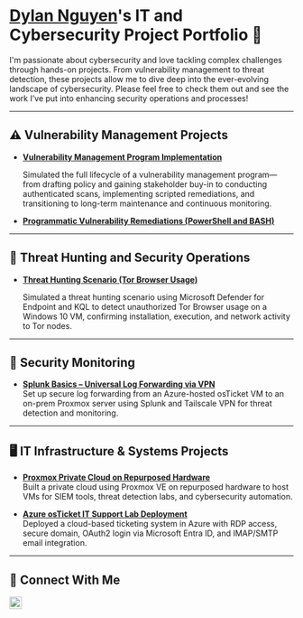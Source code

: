 # <a href="https://www.linkedin.com/in/dylan-nguyen-it/">Dylan Nguyen</a>'s IT and Cybersecurity Project Portfolio 🔐

I'm passionate about cybersecurity and love tackling complex challenges through hands-on projects. From vulnerability management to threat detection, these projects allow me to dive deep into the ever-evolving landscape of cybersecurity. Please feel free to check them out and see the work I’ve put into enhancing security operations and processes!

---

## ⚠️ Vulnerability Management Projects

- **[Vulnerability Management Program Implementation](https://github.com/IT-DylanNguyen/Vulnerability-Management-Program)**
  
  Simulated the full lifecycle of a vulnerability management program—from drafting policy and gaining stakeholder buy-in to conducting authenticated scans, implementing scripted remediations, and transitioning to long-term maintenance and continuous monitoring.
- **[Programmatic Vulnerability Remediations (PowerShell and BASH)]()**

---

## 🚨 Threat Hunting and Security Operations

- **[Threat Hunting Scenario (Tor Browser Usage)](https://github.com/IT-DylanNguyen/threat-hunting-scenario-tor)**
  
  Simulated a threat hunting scenario using Microsoft Defender for Endpoint and KQL to detect unauthorized Tor Browser usage on a Windows 10 VM, confirming installation, execution, and network activity to Tor nodes.
  
---

## 🔎 Security Monitoring

- **[Splunk Basics – Universal Log Forwarding via VPN](https://github.com/IT-DylanNguyen/Splunk-Universal-Log-Forwarding-via-VPN)**  
  Set up secure log forwarding from an Azure-hosted osTicket VM to an on-prem Proxmox server using Splunk and Tailscale VPN for threat detection and monitoring.

---

## 🖥️ IT Infrastructure & Systems Projects

- **[Proxmox Private Cloud on Repurposed Hardware](https://github.com/IT-DylanNguyen/Proxmox-Private-Cloud-)**  
  Built a private cloud using Proxmox VE on repurposed hardware to host VMs for SIEM tools, threat detection labs, and cybersecurity automation.

- **[Azure osTicket IT Support Lab Deployment](https://github.com/IT-DylanNguyen/osTicket-Lab)**  
  Deployed a cloud-based ticketing system in Azure with RDP access, secure domain, OAuth2 login via Microsoft Entra ID, and IMAP/SMTP email integration.

---

## 🤳 Connect With Me

[<img align="left" alt="___________ | LinkedIn" width="22px" src="https://cdn.jsdelivr.net/npm/simple-icons@v3/icons/linkedin.svg" />][linkedin]

[twitter]: https://twitter.com/___________  
[youtube]: https://www.youtube.com/c/___________  
[instagram]: https://www.instagram.com/___________  
[linkedin]: https://linkedin.com/in/dylan-nguyen-it
